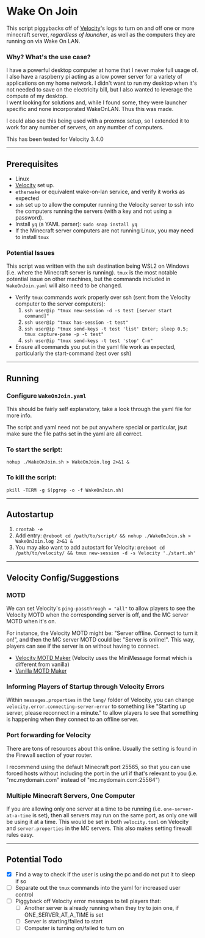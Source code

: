 # Wake On Join

This script piggybacks off of [Velocity](https://papermc.io/software/velocity)'s logs to turn on and off one or more minecraft server, *regardless of launcher*, as well as the computers they are running on via Wake On LAN.

### Why? What's the use case?

I have a powerful desktop computer at home that I never make full usage of. I also have a raspberry pi acting as a low power server for a variety of applications on my home network. I didn't want to run my desktop when it's not needed to save on the electricity bill, but I also wanted to leverage the compute of my desktop.  
I went looking for solutions and, while I found some, they were launcher specific and none incorporated WakeOnLAN. Thus this was made.

I could also see this being used with a proxmox setup, so I extended it to work for any number of servers, on any number of computers.

This has been tested for Velocity 3.4.0

---

## Prerequisites

- Linux
- [Velocity](https://papermc.io/software/velocity) set up.
- `etherwake` or equivalent wake-on-lan service, and verify it works as expected
- `ssh` set up to allow the computer running the Velocity server to ssh into the computers running the servers (with a key and not using a password).
- Install `yq` (a YAML parser): `sudo snap install yq`
- If the Minecraft server computers are not running Linux, you may need to install `tmux`

### Potential Issues

This script was written with the ssh destination being WSL2 on Windows (i.e. where the Minecraft server is running). `tmux` is the most notable potential issue on other machines, but the commands included in `WakeOnJoin.yaml` will also need to be changed.

- Verify `tmux` commands work properly over ssh (sent from the Velocity computer to the server computers):
	1) `ssh user@ip "tmux new-session -d -s test [server start command]"`
	2) `ssh user@ip "tmux has-session -t test"`
	3) `ssh user@ip "tmux send-keys -t test 'list' Enter; sleep 0.5; tmux capture-pane -p -t test"`
	4) `ssh user@ip "tmux send-keys -t test 'stop' C-m"`
- Ensure all commands you put in the yaml file work as expected, particularly the start-command (test over ssh)

---

## Running

### Configure `WakeOnJoin.yaml`

This should be fairly self explanatory, take a look through the yaml file for more info.

The script and yaml need not be put anywhere special or particular, jsut make sure the file paths set in the yaml are all correct.

### To start the script:

`nohup ./WakeOnJoin.sh > WakeOnJoin.log 2>&1 &`

### To kill the script:

`pkill -TERM -g $(pgrep -o -f WakeOnJoin.sh)`

---

## Autostartup

1) `crontab -e`
2) Add entry: `@reboot cd /path/to/script/ && nohup ./WakeOnJoin.sh > WakeOnJoin.log 2>&1 &`
3) You may also want to add autostart for Velocity: `@reboot cd /path/to/velocity/ && tmux new-session -d -s Velocity './start.sh'`

---

## Velocity Config/Suggestions

### MOTD

We can set Velocity's `ping-passthrough = "all"` to allow players to see the Velocity MOTD when the corresponding server is off, and the MC server MOTD when it's on.

For instance, the Velocity MOTD might be: "Server offline. Connect to turn it on!", and then the MC server MOTD could be: "Server is online!". This way, players can see if the server is on without having to connect.

- [Velocity MOTD Maker](https://docs.papermc.io/misc/tools/minimessage-web-editor) (Velocity uses the MiniMessage format which is different from vanilla)
- [Vanilla MOTD Maker](https://mctools.org/motd-creator)

### Informing Players of Startup through Velocity Errors

Within `messages.properties` in the `lang/` folder of Velocity, you can change `velocity.error.connecting-server-error` to something like "Starting up server, please reconnect in a minute." to allow players to see that something is happening when they connect to an offline server.

### Port forwarding for Velocity

There are tons of resources about this online. Usually the setting is found in the Firewall section of your router.

I recommend using the default Minecraft port 25565, so that you can use forced hosts without including the port in the url if that's relevant to you (i.e. "mc.mydomain.com" instead of "mc.mydomain.com:25564")

### Multiple Minecraft Servers, One Computer

If you are allowing only one server at a time to be running (i.e. `one-server-at-a-time` is set), then all servers may run on the same port, as only one will be using it at a time. This would be set in both `velocity.toml` on Velocity and `server.properties` in the MC servers. This also makes setting firewall rules easy.

---

## Potential Todo

- [x] Find a way to check if the user is using the pc and do not put it to sleep if so
- [ ] Separate out the `tmux` commands into the yaml for increased user control
- [ ] Piggyback off Velocity error messages to tell players that:
	- [ ] Another server is already running when they try to join one, if ONE_SERVER_AT_A_TIME is set
	- [ ] Server is starting/failed to start
	- [ ] Computer is turning on/failed to turn on
